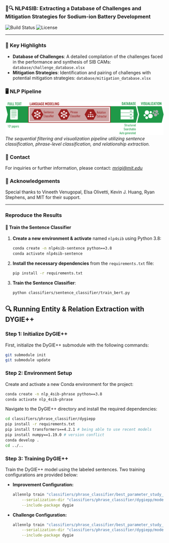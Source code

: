 ### 🔋🔍 **NLP4SIB**: Extracting a Database of Challenges and Mitigation Strategies for Sodium-ion Battery Development 

![Build Status](https://img.shields.io/badge/build-passing-brightgreen)
![License](https://img.shields.io/badge/license-MIT-blue)


---
### 🌟 Key Highlights
- **Database of Challenges**: A detailed compilation of the challenges faced in the performance and synthesis of SIB CAMs: `database/challenge_database.xlsx`
- **Mitigation Strategies**: Identification and pairing of challenges with potential mitigation strategies: `database/mitigation_database.xlsx`

### 🖥️ NLP Pipeline
![NLP Methods](figures/nlpmethods.png)
*The sequential filtering and visualization pipeline utilizing sentence classification, phrase-level classification, and relationship extraction.*

### 📩 Contact
For inquiries or further information, please contact: *mrigi@mit.edu*

### 🙌 Acknowledgements
Special thanks to Vineeth Venugopal, Elsa Olivetti, Kevin J. Huang, Ryan Stephens, and MIT for their support.

---

### **Reproduce the Results**
#### 🤖 **Train the Sentence Classifier** 

1. **Create a new environment & activate** named `nlp4sib` using Python 3.8:
   ```bash
   conda create -n nlp4sib-sentence python==3.8
   conda activate nlp4sib-sentence
   ```
2. **Install the necessary dependencies** from the `requirements.txt` file:
   ```bash
   pip install -r requirements.txt
   ```
3. **Train the Sentence Classifier**:
   ```bash
   python classifiers/sentence_classifier/train_bert.py 
   ```

## 🔍 Running Entity & Relation Extraction with DYGIE++

### Step 1: Initialize DyGIE++
First, initialize the DyGIE++ submodule with the following commands:
```bash
git submodule init
git submodule update
```

### Step 2: Environment Setup
Create and activate a new Conda environment for the project:
```bash
conda create -n nlp_4sib-phrase python==3.8
conda activate nlp_4sib-phrase
```
Navigate to the DyGIE++ directory and install the required dependencies:
```bash
cd classifiers/phrase_classifier/dygiepp
pip install -r requirements.txt
pip install transformers==4.2.1 # being able to use recent models
pip install numpy==1.19.0 # version conflict
conda develop .
cd ../..
```

### Step 3: Training DyGIE++
Train the DyGIE++ model using the labeled sentences. Two training configurations are provided below:

- **Improvement Configuration:**
    ```bash
    allennlp train "classifiers/phrase_classifier/best_parameter_study_improvement.json" \
        --serialization-dir "classifiers/phrase_classifier/dygiepp/models/improvement" \
        --include-package dygie
    ```

- **Challenge Configuration:**
    ```bash
    allennlp train "classifiers/phrase_classifier/best_parameter_study_challenge.json" \
        --serialization-dir "classifiers/phrase_classifier/dygiepp/models/challenge" \
        --include-package dygie
    ```


